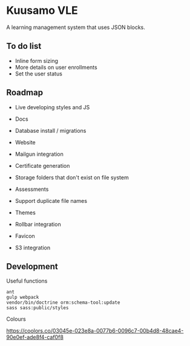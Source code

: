 Kuusamo VLE
===========

A learning management system that uses JSON blocks.


To do list
----------

* Inline form sizing
* More details on user enrollments
* Set the user status


Roadmap
-------

* Live developing styles and JS

* Docs
* Database install / migrations
* Website

* Mailgun integration
* Certificate generation
* Storage folders that don't exist on file system
* Assessments
* Support duplicate file names
* Themes
* Rollbar integration
* Favicon
* S3 integration


Development
-----------

Useful functions

    ant
    gulp webpack
    vendor/bin/doctrine orm:schema-tool:update
    sass sass:public/styles

Colours

https://coolors.co/03045e-023e8a-0077b6-0096c7-00b4d8-48cae4-90e0ef-ade8f4-caf0f8
